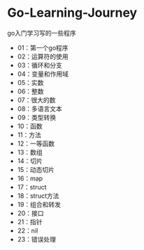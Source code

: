# Go-Learning-Journey

go入门学习写的一些程序

- 01：第一个go程序
- 02：运算符的使用
- 03：循环和分支
- 04：变量和作用域
- 05：实数
- 06：整数
- 07：很大的数
- 08：多语言文本
- 09：类型转换
- 10：函数
- 11：方法
- 12：一等函数
- 13：数组
- 14：切片
- 15：动态切片
- 16：map
- 17：struct
- 18：struct方法
- 19：组合和转发
- 20：接口
- 21：指针
- 22：nil
- 23：错误处理